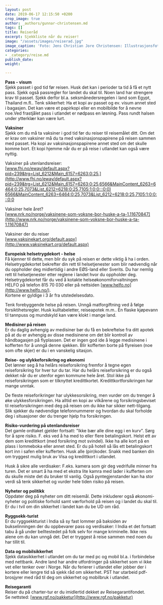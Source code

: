 ```yaml
---
layout: post
date: 2019-06-17 12:15:50 +0200
crop_image: true
author: _authors/gunnar-christensen.md
tags: []
title: Reiseråd
excerpt: Sjekkliste når du reiser!
image: "/assets/images/reiserad.jpg"
image_caption: 'Foto: Jens Christian Jore Christensen: Illustrasjonsfoto'
categories:
- _category/reise.md
publish_date: 
weight: 

---
```

  
**Pass - visum**  
 Sjekk passet i god tid før reisen. Husk det kan i perioder ta tid å få et nytt pass. Sjekk også passregler for landet du skal til. Noen land har strengere krav til passet. Sjekk derfor bl.a. seksmånedersregelen i land som Egypt, Thailand m.fl.. Tenk sikkerhet: Ha et kopi av passet og ev. visum annet sted i bagasjen. Det kan være et papirkopi eller en mobilbilde for å nevne noe.Ved frastjålet pass i utlandet er nødpass en løsning. Pass rundt halsen under ytterklær kan være lurt.

**Vaksiner**  
Sjekk om du må ta vaksiner i god tid før du reiser til reisemålet ditt. Om det er krav om vaksiner må du ta med vaksinasjonspapirene på reisen sammen med passet. Ha kopi av vaksinasjonspapirene annet sted om det skulle komme bort. Et kopi hjemme når du er på reise i utlandet kan også være nyttig.  
  
Vaksiner på utenlandsreiser:  
[www.fhi.no/eway/default.aspx?pid=239&trg=List_6212&Main_6157=6263:0:25,](http://www.fhi.no/eway/default.aspx?pid=239&trg=List_6212&Main_6157=6263:0:25,6566&MainContent_6263=6464:0:25,7073&List_6212=6218:0:25,7105:1:0:0:::0:0)  
[6566&MainContent_6263=6464:0:25,7073&List_6212=6218:0:25,7105:1:0:0:::0:0](http://www.fhi.no/eway/default.aspx?pid=239&trg=List_6212&Main_6157=6263:0:25,6566&MainContent_6263=6464:0:25,7073&List_6212=6218:0:25,7105:1:0:0:::0:0)

Vaksiner hele året?  
[www.nrk.no/norge/vaksinene-som-voksne-bor-huske-a-ta-1.11670847](http://www.nrk.no/norge/vaksinene-som-voksne-bor-huske-a-ta-1.11670847)

Vaksiner der du reiser  
[www.vaksinekart.org/default.aspx](http://www.vaksinekart.org/default.aspx)

**Europeisk helsetrygdekort - helse**  
Få kjenner til dette, men blir du syk på reisen er dette viktig å ha i orden. Helsetrygdekortet bekrefter din rett til helsetjenester som blir nødvendig når du oppholder deg midlertidig i andre EØS-land eller Sverits. Du har nemlig rett til helsetjenester etter reglene i landet hvor du oppholder deg. Helsetrygdekortet får du ved å kotakte helseøkonomiforvaltningen  
HELFO på telefon 815 70 030 eller på nettsiden [www.helfo.no](http://www.helfo.no/).  
Kortene er gyldige i 3 år fra utstedelsesdato.

Tenk forebyggende helse på reisen. Unngå matforgiftning ved å følge forsiktihetsregler. Husk kulltabeletter, reiseapotek m.m.. En flaske kjøpevann til tannpuss og mundskyld kan være klokt i mange land.

**Medisiner på reisen**  
Er du daglig avhengig av medisiner bør du få en bekreftelse fra ditt apotek på at du er avhengig av disse medisinene om det blir kontroll av håndbagasjen på flyplassen. Det er ingen god ide å legge medisinene i kofferten for å unngå denne sjekken. Blir kofferten borte på flyreisen (noe som ofte skjer) er du i en vanskelig sitasjon.

**Reise- og ulykkeforsikring og økonomi**  
Det lønner seg å ha helårs reiseforsikring fremfor å tegne egen reiseforsikring for hver tur du tar. Har du helårs reiseforsikring er du også dekket når du er utenfor egen kommune hele året. Stol ikke på reiseforsikringen som er tilknyttet kredittkortet. Kredittkortforsikringen har mange unntak.

De fleste reiseforikringer har ulykkesorsikring, men vurder om du trenger å øke ulykkesforsikringen. Ha alltid en kopi av vilkårene og forsikringsbeviset til reiseforsikringen med deg på reisen om du ikke har sikker nett-tilgang. Slik sjekker du nødvendige telefonnummerer og hvordan du skal forholde deg i situasjoner der du trenger hjelp fra forsikringen.

**Risiko-vurdering på utenlandsreiser**  
Det gamle ordtaket gjelder fortsatt: "Ikke bær alle dine egg i en kurv". Sørg for å spre risiko. F. eks ved å ha med to eller flere betalingskort. Helst ett av dem som kredittkort (med forsikring mot svindel). Ikke ha alle kort på en plass i lommeboka eller annet sted. Er du på hotell så lås ett betalingskort kort inn i safen eller kufferten. Husk alle (pin)koder. Snakk med banken din om tryggest mulig bruk av Visa og kredittkort i utlandet.

Husk å sikre alle verdisaker: F.eks. kamera som gir deg vedrifulle minner fra turen. Det er smart å ha med et ekstra lite kamra med lader i kufferten om du skulle miste det du bruker til vanlig. Også pyntegjenstander kan ha stor verdi så tenk sikkerhet og vurder hele tiden risiko på reisen.

**Nyheter og politikk**  
 Oppdater deg på nyheter om ditt reisemål. Dette inkluderer også økonomi-nyheter og politiske forhold samt værforhold på reisen og i landet du skal til. Er du i tvil om din sikkerhet i landet kan du be UD om råd.

**Ryggsekk-turist**  
Er du ryggsekkturist i India så sy fast lommer på baksiden av bukselinningen der du oppbevarer pass og verdisaker: I India et det fortsatt tabu å gå under belltestedet på folk selv for mange kriminelle. Ikke reis alene om du kan unngå det. Det er tryggest å reise sammen med noen du har tillit til.

**Data og mobilsikkerhet**  
Sjekk datasikkerhet i utlandet om du tar med pc og mobil bl.a. i forbindelse med nettbank. Andre land har andre utfordringer på sikkerhet som vi ikke vet eller tenker over i Norge. Når du ferierer i utlandet eller jobber der i kortere eller lengre tid så sjekk råd om sikkerhet. PST har utarbeid pdf-brosjyrer med råd til deg om sikkerhet og mobilbruk i utlandet.

**Reisegaranti**  
Reiser du på charter-tur er du imidlertid dekket av Reisegarantifondet.  
Se nettsted: [www.rgf.no/pakketur](http://www.rgf.no/pakketur)